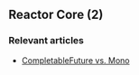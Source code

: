 ## Reactor Core (2)

### Relevant articles
- [CompletableFuture vs. Mono](https://www.baeldung.com/java-completablefuture-mono-differences)
